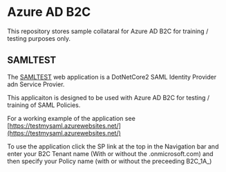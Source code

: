 # Azure AD B2C

This repository stores sample collataral for Azure AD B2C for training / testing purposes only.

## SAMLTEST
The [SAMLTEST](./SAMLTEST) web application is a DotNetCore2 SAML Identity Provider adn Service Provier. 

This applicaiton is designed to be used with Azure AD B2C for testing / training of SAML Policies. 

For a working example of the application see [https://testmysaml.azurewebsites.net/](https://testmysaml.azurewebsites.net/)

To use the application click the SP link at the top in the Navigation bar and enter your B2C Tenant name (With or without the .onmicrosoft.com) and then specify your Policy name (with or without the preceeding B2C_1A_)